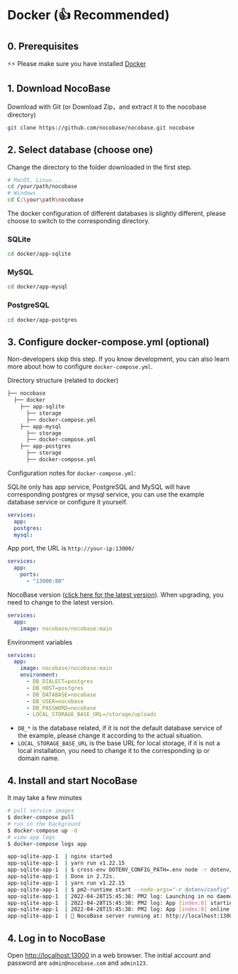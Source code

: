# Docker (👍 Recommended)

## 0. Prerequisites

⚡⚡ Please make sure you have installed [Docker](https://docs.docker.com/get-docker/)

## 1. Download NocoBase

Download with Git (or Download Zip，and extract it to the nocobase directory)

```bash
git clone https://github.com/nocobase/nocobase.git nocobase
```

## 2. Select database (choose one)

Change the directory to the folder downloaded in the first step.

```bash
# MacOS, Linux...
cd /your/path/nocobase
# Windows
cd C:\your\path\nocobase
```

The docker configuration of different databases is slightly different, please choose to switch to the corresponding directory.

### SQLite

```bash
cd docker/app-sqlite
```

### MySQL

```bash
cd docker/app-mysql
```

### PostgreSQL

```bash
cd docker/app-postgres
```

## 3. Configure docker-compose.yml (optional)

<Alert>

Non-developers skip this step. If you know development, you can also learn more about how to configure `docker-compose.yml`.

</Alert>

Directory structure (related to docker)

```bash
├── nocobase
  ├── docker
    ├── app-sqlite
      ├── storage
      ├── docker-compose.yml
    ├── app-mysql
      ├── storage
      ├── docker-compose.yml
    ├── app-postgres
      ├── storage
      ├── docker-compose.yml
```

Configuration notes for `docker-compose.yml`:

SQLite only has app service, PostgreSQL and MySQL will have corresponding postgres or mysql service, you can use the example database service or configure it yourself.

```yml
services:
  app:
  postgres:
  mysql:
```

App port, the URL is `http://your-ip:13000/`

```yml
services:
  app:
    ports:
      - "13000:80"
```

NocoBase version ([click here for the latest version](https://hub.docker.com/r/nocobase/nocobase/tags)). When upgrading, you need to change to the latest version.

```yml
services:
  app:
    image: nocobase/nocobase:main
```

Environment variables

```yml
services:
  app:
    image: nocobase/nocobase:main
    environment:
      - DB_DIALECT=postgres
      - DB_HOST=postgres
      - DB_DATABASE=nocobase
      - DB_USER=nocobase
      - DB_PASSWORD=nocobase
      - LOCAL_STORAGE_BASE_URL=/storage/uploads
```

- `DB_*` is the database related, if it is not the default database service of the example, please change it according to the actual situation.
- `LOCAL_STORAGE_BASE_URL` is the base URL for local storage, if it is not a local installation, you need to change it to the corresponding ip or domain name.

## 4. Install and start NocoBase

It may take a few minutes

```bash
# pull service images
$ docker-compose pull
# run in the background
$ docker-compose up -d
# view app logs
$ docker-compose logs app

app-sqlite-app-1  | nginx started
app-sqlite-app-1  | yarn run v1.22.15
app-sqlite-app-1  | $ cross-env DOTENV_CONFIG_PATH=.env node -r dotenv/config packages/app/server/lib/index.js install -s
app-sqlite-app-1  | Done in 2.72s.
app-sqlite-app-1  | yarn run v1.22.15
app-sqlite-app-1  | $ pm2-runtime start --node-args="-r dotenv/config" packages/app/server/lib/index.js -- start
app-sqlite-app-1  | 2022-04-28T15:45:38: PM2 log: Launching in no daemon mode
app-sqlite-app-1  | 2022-04-28T15:45:38: PM2 log: App [index:0] starting in -fork mode-
app-sqlite-app-1  | 2022-04-28T15:45:38: PM2 log: App [index:0] online
app-sqlite-app-1  | 🚀 NocoBase server running at: http://localhost:13000/
```

## 4. Log in to NocoBase

Open [http://localhost:13000](http://localhost:13000) in a web browser. The initial account and password are `admin@nocobase.com` and `admin123`.
